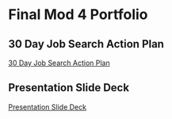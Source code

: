 # Final Mod 4 Portfolio

## 30 Day Job Search Action Plan
[30 Day Job Search Action Plan](https://gist.github.com/alexanderela/3b7276f81f56f3f60cef4b20e2d3fa8b)

## Presentation Slide Deck
[Presentation Slide Deck](https://docs.google.com/presentation/d/1_VkPcnyS8Y1_uKKsVr2iThT78MFF5jBVOv2ZZ_zkhSY/edit#slide=id.g4c1c9a3a29_0_52)
